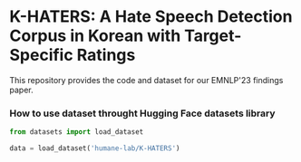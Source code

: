 # K-HATERS: A Hate Speech Detection Corpus in Korean with Target-Specific Ratings

This repository provides the code and dataset for our EMNLP'23 findings paper.

<!--Download the data [here](https://huggingface.co/datasets/humane-lab/K-HATERS/tree/main/transformed) and place it in each directory as follows.<br>
- *Total_data_4.pickle* -> Data
- *train_data.pickle*, *val_data.pickle*, *test_data.pickle* -> Data/Total_data_4<br>

## Training
```python
python train.py
```
&emsp; This trains the H+T model using transformed labels.

## Evaluation
```python
python evaluation.py
```
&emsp; This evaluates the trained H+T model using the test set.
-->
### How to use dataset throught Hugging Face datasets library
```python
from datasets import load_dataset

data = load_dataset('humane-lab/K-HATERS')
```
